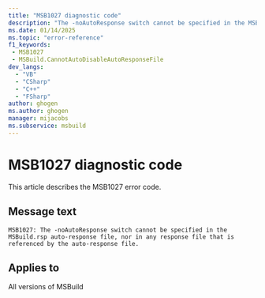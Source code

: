 ```yaml
---
title: "MSB1027 diagnostic code"
description: "The -noAutoResponse switch cannot be specified in the MSBuild.rsp auto-response file, nor in any response file that is referenced by the auto-response file."
ms.date: 01/14/2025
ms.topic: "error-reference"
f1_keywords:
 - MSB1027
 - MSBuild.CannotAutoDisableAutoResponseFile
dev_langs:
  - "VB"
  - "CSharp"
  - "C++"
  - "FSharp"
author: ghogen
ms.author: ghogen
manager: mijacobs
ms.subservice: msbuild
---
```


# MSB1027 diagnostic code

<!-- :::ErrorDefinitionDescription::: -->
<!-- :::editable-content name="introDescription"::: -->
This article describes the MSB1027 error code.
<!-- :::editable-content-end::: -->

## Message text

```output
MSB1027: The -noAutoResponse switch cannot be specified in the MSBuild.rsp auto-response file, nor in any response file that is referenced by the auto-response file.
```

<!-- :::editable-content name="postOutputDescription"::: -->
<!--
{StrBegin="MSBUILD : error MSB1027: "}LOCALIZATION: The prefix "MSBUILD : error MSBxxxx:", "-noAutoResponse" and "MSBuild.rsp" should not be localized.
-->
<!-- :::editable-content-end::: -->
<!-- :::ErrorDefinitionDescription-end::: -->

## Applies to

All versions of MSBuild
